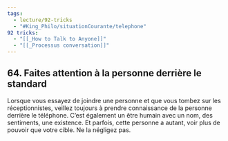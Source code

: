 ```yaml
---
tags:
  - lecture/92-tricks
  - "#King_Philo/situationCourante/telephone"
92 tricks:
  - "[[_How to Talk to Anyone]]"
  - "[[_Processus conversation]]"
---
```



## 64. Faites attention à la personne derrière le standard

Lorsque vous essayez de joindre une personne et que vous tombez sur les réceptionnistes, veillez toujours à prendre connaissance de la personne derrière le téléphone. C’est également un être humain avec un nom, des sentiments, une existence. Et parfois, cette personne a autant, voir plus de pouvoir que votre cible. Ne la négligez pas.